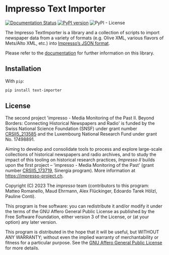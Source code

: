 # Impresso Text Importer

[![Documentation Status](https://readthedocs.org/projects/impresso-pycommons/badge/?version=latest)](https://impresso-text-importer.readthedocs.io/en/latest/?badge=latest)
[![PyPI version](https://badge.fury.io/py/impresso-text-importer.svg)](https://badge.fury.io/py/impresso-text-importer)
![PyPI - License](https://img.shields.io/pypi/l/impresso-text-importer)

The Impresso TextImporter is a library and a collection of scripts to import newspaper data from a variety of formats (e.g. Olive XML, various flavors of Mets/Alto XML, etc.) into [Impresso’s JSON format](https://github.com/impresso/impresso-schemas).

Please refer to the [documentation](http://impresso-text-importer.rtfd.io/) for further information on this library.

## Installation

With `pip`:

```bash
pip install text-importer
```

## License

The second project 'impresso - Media Monitoring of the Past II. Beyond Borders: Connecting Historical Newspapers and Radio' is funded by the Swiss National Science Foundation (SNSF) under grant number [CRSII5_213585](https://data.snf.ch/grants/grant/213585) and the Luxembourg National Research Fund under grant No. 17498891.

Aiming to develop and consolidate tools to process and explore large-scale collections of historical newspapers and radio archives, and to study the impact of this tooling on historical research practices, _Impresso II_ builds upon the first project – 'impresso - Media Monitoring of the Past' (grant number [CRSII5_173719](http://p3.snf.ch/project-173719), Sinergia program). More information at https://impresso-project.ch.

Copyright (C) 2023  The *impresso* team (contributors to this program: Matteo Romanello, Maud Ehrmann, Alex Flückinger, Edoardo Tarek Hölzl, Pauline Conti).

This program is free software: you can redistribute it and/or modify it under the terms of the GNU Affero General Public License as published by the Free Software Foundation, either version 3 of the License, or (at your option) any later version.

This program is distributed in the hope that it will be useful, but WITHOUT ANY WARRANTY; without even the implied warranty of merchantability or fitness for a particular purpose. See the [GNU Affero General Public License](https://github.com/impresso/impresso-text-acquisition/blob/master/LICENSE) for more details.
